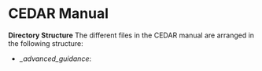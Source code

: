 # CEDAR Manual

**Directory Structure**
The different files in the CEDAR manual are arranged in the following structure:
- *_advanced_guidance*: 

